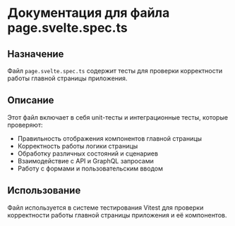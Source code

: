 # Документация для файла page.svelte.spec.ts

## Назначение
Файл `page.svelte.spec.ts` содержит тесты для проверки корректности работы главной страницы приложения.

## Описание
Этот файл включает в себя unit-тесты и интеграционные тесты, которые проверяют:
- Правильность отображения компонентов главной страницы
- Корректность работы логики страницы
- Обработку различных состояний и сценариев
- Взаимодействие с API и GraphQL запросами
- Работу с формами и пользовательским вводом

## Использование
Файл используется в системе тестирования Vitest для проверки корректности работы главной страницы приложения и её компонентов.